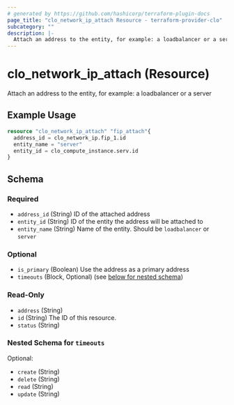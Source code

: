 ```yaml
---
# generated by https://github.com/hashicorp/terraform-plugin-docs
page_title: "clo_network_ip_attach Resource - terraform-provider-clo"
subcategory: ""
description: |-
  Attach an address to the entity, for example: a loadbalancer or a server
---
```


# clo_network_ip_attach (Resource)

Attach an address to the entity, for example: a loadbalancer or a server

## Example Usage

```terraform
resource "clo_network_ip_attach" "fip_attach"{
  address_id = clo_network_ip.fip_1.id
  entity_name = "server"
  entity_id = clo_compute_instance.serv.id
}
```

<!-- schema generated by tfplugindocs -->
## Schema

### Required

- `address_id` (String) ID of the attached address
- `entity_id` (String) ID of the entity the address will be attached to
- `entity_name` (String) Name of the entity. Should be `loadbalancer` or `server`

### Optional

- `is_primary` (Boolean) Use the address as a primary address
- `timeouts` (Block, Optional) (see [below for nested schema](#nestedblock--timeouts))

### Read-Only

- `address` (String)
- `id` (String) The ID of this resource.
- `status` (String)

<a id="nestedblock--timeouts"></a>
### Nested Schema for `timeouts`

Optional:

- `create` (String)
- `delete` (String)
- `read` (String)
- `update` (String)


